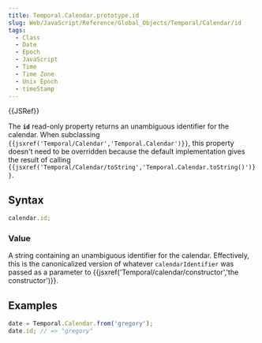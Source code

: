 ```yaml
---
title: Temporal.Calendar.prototype.id
slug: Web/JavaScript/Reference/Global_Objects/Temporal/Calendar/id
tags:
  - Class
  - Date
  - Epoch
  - JavaScript
  - Time
  - Time Zone
  - Unix Epoch
  - timeStamp
---
```

{{JSRef}}

<p class="summary"><span class="seoSummary">The <strong><code>id</code></strong> read-only property returns an unambiguous identifier for the calendar.
When subclassing <code>{{jsxref('Temporal/Calendar','Temporal.Calendar')}}</code>, this property doesn't need to be overridden because the default implementation gives the result of calling <code>{{jsxref('Temporal/Calendar/toString','Temporal.Calendar.toString()')}}</code>.</span></p>

## Syntax

```js
calendar.id;
```

### Value

A string containing an unambiguous identifier for the calendar. Effectively,
this is the canonicalized version of whatever `calendarIdentifier` was passed as
a parameter to
{{jsxref('Temporal/calendar/constructor','the constructor')}}.

## Examples

```js
date = Temporal.Calendar.from('gregory');
date.id; // => "gregory"
```

